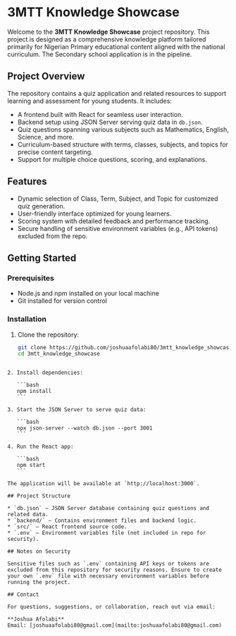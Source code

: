 # 3MTT Knowledge Showcase

Welcome to the **3MTT Knowledge Showcase** project repository. This project is designed as a comprehensive knowledge platform tailored primarily for Nigerian Primary educational content aligned with the national curriculum. The Secondary school application is in the pipeline.

## Project Overview

The repository contains a quiz application and related resources to support learning and assessment for young students. It includes:

- A frontend built with React for seamless user interaction.
- Backend setup using JSON Server serving quiz data in `db.json`.
- Quiz questions spanning various subjects such as Mathematics, English, Science, and more.
- Curriculum-based structure with terms, classes, subjects, and topics for precise content targeting.
- Support for multiple choice questions, scoring, and explanations.
  
## Features

- Dynamic selection of Class, Term, Subject, and Topic for customized quiz generation.
- User-friendly interface optimized for young learners.
- Scoring system with detailed feedback and performance tracking.
- Secure handling of sensitive environment variables (e.g., API tokens) excluded from the repo.

## Getting Started

### Prerequisites

- Node.js and npm installed on your local machine
- Git installed for version control

### Installation

1. Clone the repository:

   ```bash
   git clone https://github.com/joshuaafolabi80/3mtt_knowledge_showcase.git
   cd 3mtt_knowledge_showcase
````

2. Install dependencies:

   ```bash
   npm install
   ```

3. Start the JSON Server to serve quiz data:

   ```bash
   npx json-server --watch db.json --port 3001
   ```

4. Run the React app:

   ```bash
   npm start
   ```

The application will be available at `http://localhost:3000`.

## Project Structure

* `db.json` — JSON Server database containing quiz questions and related data.
* `backend/` — Contains environment files and backend logic.
* `src/` — React frontend source code.
* `.env` — Environment variables file (not included in repo for security).

## Notes on Security

Sensitive files such as `.env` containing API keys or tokens are excluded from this repository for security reasons. Ensure to create your own `.env` file with necessary environment variables before running the project.

## Contact

For questions, suggestions, or collaboration, reach out via email:

**Joshua Afolabi**
Email: [joshuaafolabi80@gmail.com](mailto:joshuaafolabi80@gmail.com)

